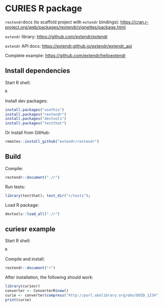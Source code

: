 # CURIES R package

`rextendr`docs (to scaffold project with `extendr` bindings): https://cran.r-project.org/web/packages/rextendr/vignettes/package.html

`extendr` library: https://github.com/extendr/extendr

`extendr` API docs: https://extendr.github.io/extendr/extendr_api

Complete example: https://github.com/extendr/helloextendr

## Install dependencies

Start R shell:

```bash
R
```

Install dev packages:

```r
install.packages("usethis")
install.packages("rextendr")
install.packages("devtools")
install.packages("testthat")
```

Or install from GitHub:

``` r
remotes::install_github("extendr/rextendr")
```

## Build

Compile:

```r
rextendr::document("./r")
```

Run tests:

```r
library(testthat); test_dir("r/tests");
```

Load R package:

```r
devtools::load_all("./r")
```

## curiesr example

Start R shell:

```bash
R
```

Compile and install:

```r
rextendr::document("r")
```

After installation, the following should work:

```r
library(curiesr)
converter <- ConverterR$new()
curie <- converter$compress("http://purl.obolibrary.org/obo/DOID_1234")
print(curie)
```
